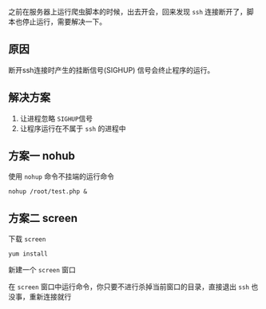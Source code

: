 之前在服务器上运行爬虫脚本的时候，出去开会，回来发现 `ssh` 连接断开了，脚本也停止运行，需要解决一下。


## 原因

断开ssh连接时产生的挂断信号(SIGHUP) 信号会终止程序的运行。

## 解决方案

1. 让进程忽略 `SIGHUP`信号
2. 让程序运行在不属于 `ssh` 的进程中

## 方案一 nohub

使用 `nohup` 命令不挂端的运行命令
```
nohup /root/test.php &
```

## 方案二 screen

下载 `screen`

```
yum install
```

新建一个 `screen` 窗口

在 `screen` 窗口中运行命令，你只要不进行杀掉当前窗口的目录，直接退出 `ssh` 也没事，重新连接就行